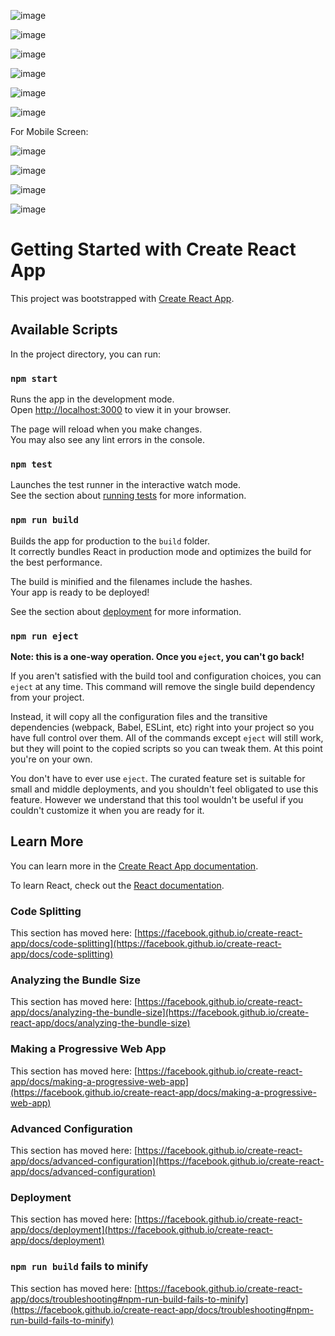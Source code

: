 ![image](https://github.com/ahmadkhalil-1/My-Hotel-Booking-Application/assets/131601921/6c496d1e-8f57-4bb2-9396-68bacee24191)

![image](https://github.com/ahmadkhalil-1/My-Hotel-Booking-Application/assets/131601921/3407bf78-1078-4c4f-a0f8-ee428663451a)

![image](https://github.com/ahmadkhalil-1/My-Hotel-Booking-Application/assets/131601921/25c93c7c-1602-4528-85e0-57f682f0aeb7)

![image](https://github.com/ahmadkhalil-1/My-Hotel-Booking-Application/assets/131601921/6f47700b-e4a7-4fdf-ab8e-b6a172f55536)

![image](https://github.com/ahmadkhalil-1/My-Hotel-Booking-Application/assets/131601921/878cd899-c74e-4e33-a332-a0bc51b36e49)

![image](https://github.com/ahmadkhalil-1/My-Hotel-Booking-Application/assets/131601921/e74cc74c-0c21-4cf8-8868-9aa7a9a39d96)


For Mobile Screen: 

![image](https://github.com/ahmadkhalil-1/My-Hotel-Booking-Application/assets/131601921/1e4fea47-9be6-4878-addf-943eab569f44)

![image](https://github.com/ahmadkhalil-1/My-Hotel-Booking-Application/assets/131601921/759f7ce2-57df-400e-8bea-831d539bf0e2)

![image](https://github.com/ahmadkhalil-1/My-Hotel-Booking-Application/assets/131601921/f16cc210-65ef-4b0c-a84c-f270bba584c3)

![image](https://github.com/ahmadkhalil-1/My-Hotel-Booking-Application/assets/131601921/a02a467f-2073-497e-8ab1-114ecfeab11f)

# Getting Started with Create React App

This project was bootstrapped with [Create React App](https://github.com/facebook/create-react-app).

## Available Scripts

In the project directory, you can run:

### `npm start`

Runs the app in the development mode.\
Open [http://localhost:3000](http://localhost:3000) to view it in your browser.

The page will reload when you make changes.\
You may also see any lint errors in the console.

### `npm test`

Launches the test runner in the interactive watch mode.\
See the section about [running tests](https://facebook.github.io/create-react-app/docs/running-tests) for more information.

### `npm run build`

Builds the app for production to the `build` folder.\
It correctly bundles React in production mode and optimizes the build for the best performance.

The build is minified and the filenames include the hashes.\
Your app is ready to be deployed!

See the section about [deployment](https://facebook.github.io/create-react-app/docs/deployment) for more information.

### `npm run eject`

**Note: this is a one-way operation. Once you `eject`, you can't go back!**

If you aren't satisfied with the build tool and configuration choices, you can `eject` at any time. This command will remove the single build dependency from your project.

Instead, it will copy all the configuration files and the transitive dependencies (webpack, Babel, ESLint, etc) right into your project so you have full control over them. All of the commands except `eject` will still work, but they will point to the copied scripts so you can tweak them. At this point you're on your own.

You don't have to ever use `eject`. The curated feature set is suitable for small and middle deployments, and you shouldn't feel obligated to use this feature. However we understand that this tool wouldn't be useful if you couldn't customize it when you are ready for it.

## Learn More

You can learn more in the [Create React App documentation](https://facebook.github.io/create-react-app/docs/getting-started).

To learn React, check out the [React documentation](https://reactjs.org/).

### Code Splitting

This section has moved here: [https://facebook.github.io/create-react-app/docs/code-splitting](https://facebook.github.io/create-react-app/docs/code-splitting)

### Analyzing the Bundle Size

This section has moved here: [https://facebook.github.io/create-react-app/docs/analyzing-the-bundle-size](https://facebook.github.io/create-react-app/docs/analyzing-the-bundle-size)

### Making a Progressive Web App

This section has moved here: [https://facebook.github.io/create-react-app/docs/making-a-progressive-web-app](https://facebook.github.io/create-react-app/docs/making-a-progressive-web-app)

### Advanced Configuration

This section has moved here: [https://facebook.github.io/create-react-app/docs/advanced-configuration](https://facebook.github.io/create-react-app/docs/advanced-configuration)

### Deployment

This section has moved here: [https://facebook.github.io/create-react-app/docs/deployment](https://facebook.github.io/create-react-app/docs/deployment)

### `npm run build` fails to minify

This section has moved here: [https://facebook.github.io/create-react-app/docs/troubleshooting#npm-run-build-fails-to-minify](https://facebook.github.io/create-react-app/docs/troubleshooting#npm-run-build-fails-to-minify)
